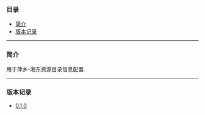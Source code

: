 ### 目录

* [简介](#abstract)
* [版本记录](#version)

---

### <a name="abstract">简介</a>

用于萍乡-湘东资源目录信息配置.

---

### <a name="version">版本记录</a>

* [0.1.0](./Docs/Version/0.1.0.md "0.1.0")
